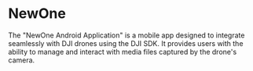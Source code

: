 # NewOne
The "NewOne Android Application" is a mobile app designed to integrate seamlessly with DJI drones using the DJI SDK. It provides users with the ability to manage and interact with media files captured by the drone's camera. 
